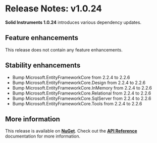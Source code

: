 <!--
Copyright (c) RapidField LLC. Licensed under the MIT License. See LICENSE.txt in the project root for license information.
-->

# Release Notes: v1.0.24

**Solid Instruments 1.0.24** introduces various dependency updates.

## Feature enhancements

This release does not contain any feature enhancements.

## Stability enhancements

- Bump Microsoft.EntityFrameworkCore from 2.2.4 to 2.2.6
- Bump Microsoft.EntityFrameworkCore.Design from 2.2.4 to 2.2.6
- Bump Microsoft.EntityFrameworkCore.InMemory from 2.2.4 to 2.2.6
- Bump Microsoft.EntityFrameworkCore.Relational from 2.2.4 to 2.2.6
- Bump Microsoft.EntityFrameworkCore.SqlServer from 2.2.4 to 2.2.6
- Bump Microsoft.EntityFrameworkCore.Tools from 2.2.4 to 2.2.6

## More information

This release is available on [**NuGet**](https://www.nuget.org/packages?q=RapidField.SolidInstruments). Check out the [**API Reference**](https://www.solidinstruments.com/api/index.html) documentation for more information.